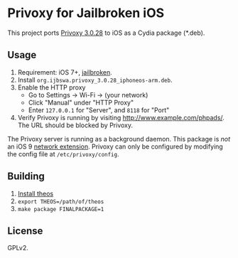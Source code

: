 Privoxy for Jailbroken iOS
==========================

This project ports [Privoxy 3.0.28](http://www.privoxy.org/) to iOS as a Cydia package (*.deb).

Usage
-----

1. Requirement: iOS 7+, [jailbroken](https://canijailbreak.com/).
2. Install `org.ijbswa.privoxy_3.0.28_iphoneos-arm.deb`.
3. Enable the HTTP proxy
    * Go to Settings → Wi-Fi → (your network)
    * Click "Manual" under "HTTP Proxy"
    * Enter `127.0.0.1` for "Server", and `8118` for "Port"
4. Verify Privoxy is running by visiting <http://www.example.com/phpads/>. The URL should be blocked by Privoxy.

The Privoxy server is running as a background daemon. This package is *not* an iOS 9
[network extension](https://developer.apple.com/reference/networkextension). Privoxy can only be configured by modifying
the config file at `/etc/privoxy/config`.

Building
--------

1. [Install theos](https://github.com/theos/theos/wiki/Installation)
2. `export THEOS=/path/of/theos`
3. `make package FINALPACKAGE=1`

License
-------

GPLv2.
